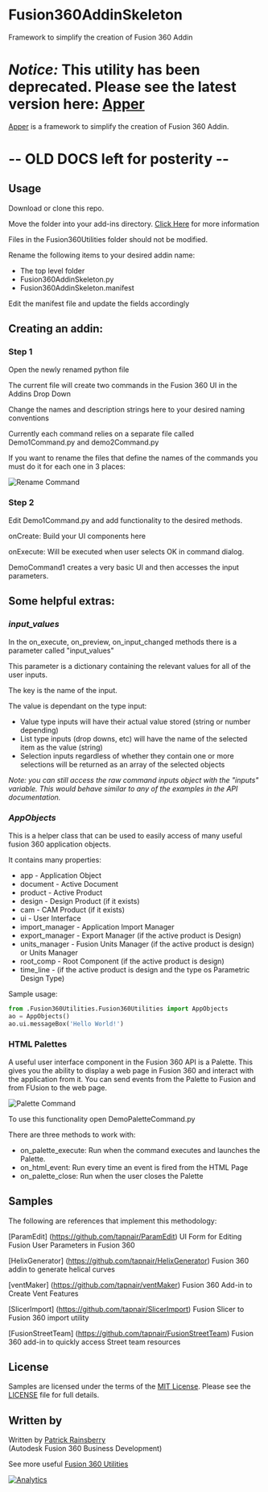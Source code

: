 # Fusion360AddinSkeleton
Framework to simplify the creation of Fusion 360 Addin

# *Notice:* This utility has been deprecated.  Please see the latest version here: [Apper](https://apper.readthedocs.io)
[Apper](https://apper.readthedocs.io) is a framework to simplify the creation of Fusion 360 Addin.


# -- OLD DOCS left for posterity --

## Usage
Download or clone this repo.  

Move the folder into your add-ins directory.  [Click Here](https://tapnair.github.io/installation.html) for more information 

Files in the Fusion360Utilities folder should not be modified.

Rename the following items to your desired addin name: 
* The top level folder
* Fusion360AddinSkeleton.py 
* Fusion360AddinSkeleton.manifest

Edit the manifest file and update the fields accordingly

## Creating an addin:
### Step 1 
Open the newly renamed python file

The current file will create two commands in the Fusion 360 UI in the Addins Drop Down

Change the names and description strings here to your desired naming conventions

Currently each command relies on a separate file called Demo1Command.py and demo2Command.py

If you want to rename the files that define the names of the commands you must do it for each one in 3 places:

![Rename Command](./resources/rename_command.png)


### Step 2

Edit Demo1Command.py and add functionality to the desired methods.  

onCreate: Build your UI components here

onExecute: Will be executed when user selects OK in command dialog.

DemoCommand1 creates a very basic UI and then accesses the input parameters.

## Some helpful extras:

### _input_values_

In the on_execute, on_preview, on_input_changed methods there is a parameter called "input_values"

This parameter is a dictionary containing the relevant values for all of the user inputs.

The key is the name of the input.

The value is dependant on the type input:
* Value type inputs will have their actual value stored (string or number depending)
* List type inputs (drop downs, etc) will have the name of the selected item as the value (string)
* Selection inputs regardless of whether they contain one or more selections will be returned as an array of the selected objects

_Note: you can still access the raw command inputs object with the "inputs" variable.  This would behave similar to any of the examples in the API documentation._



### _AppObjects_

This is a helper class that can be used to easily access of many useful fusion 360 application objects.

It contains many properties:
* app - Application Object
* document - Active Document
* product - Active Product
* design - Design Product (if it exists)
* cam - CAM Product (if it exists)
* ui - User Interface
* import_manager - Application Import Manager
* export_manager - Export Manager (if the active product is Design)
* units_manager - Fusion Units Manager (if the active product is design) or Units Manager
* root_comp - Root Component (if the active product is design)
* time_line - (if the active product is design and the type os Parametric Design Type)

Sample usage:
```python
from .Fusion360Utilities.Fusion360Utilities import AppObjects
ao = AppObjects()
ao.ui.messageBox('Hello World!')
```


### HTML Palettes
A useful user interface component in the Fusion 360 API is a Palette.
This gives you the ability to display a web page in Fusion 360 and interact with the application from it.
You can send events from the Palette to Fusion and from FUsion to the web page.

![Palette Command](./resources/palette.png)

To use this functionality open DemoPaletteCommand.py

There are three methods to work with:

* on_palette_execute: Run when the command executes and launches the Palette.
* on_html_event: Run every time an event is fired from the HTML Page
* on_palette_close: Run when the user closes the Palette


## Samples

The following are references that implement this methodology:

[ParamEdit] (https://github.com/tapnair/ParamEdit) UI Form for Editing Fusion User Parameters in Fusion 360

[HelixGenerator] (https://github.com/tapnair/HelixGenerator) Fusion 360 addin to generate helical curves

[ventMaker] (https://github.com/tapnair/ventMaker) Fusion 360 Add-in to Create Vent Features

[SlicerImport] (https://github.com/tapnair/SlicerImport) Fusion Slicer to Fusion 360 import utility

[FusionStreetTeam] (https://github.com/tapnair/FusionStreetTeam) Fusion 360 add-in to quickly access Street team resources

## License
Samples are licensed under the terms of the [MIT License](http://opensource.org/licenses/MIT). Please see the [LICENSE](LICENSE) file for full details.

## Written by

Written by [Patrick Rainsberry](https://twitter.com/prrainsberry) <br /> (Autodesk Fusion 360 Business Development)

See more useful [Fusion 360 Utilities](https://tapnair.github.io/index.html)

[![Analytics](https://ga-beacon.appspot.com/UA-41076924-3/addinSkeleton)](https://github.com/igrigorik/ga-beacon)

